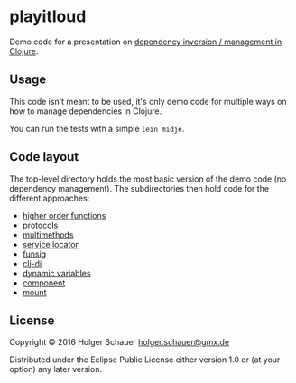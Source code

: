 # playitloud

Demo code for a presentation on [dependency inversion / management in Clojure](www.find-method.de/resources/docs/dependency-management-clojured/).

## Usage

This code isn't meant to be used, it's only demo code for multiple ways on how to manage dependencies in Clojure.

You can run the tests with a simple `lein midje`.

## Code layout

The top-level directory holds the most basic version of the demo code (no dependency management).
The subdirectories then hold code for the different approaches:

- [higher order functions](src/playitloud/ho)
- [protocols](src/playitloud/proto)
- [multimethods](src/playitloud/multi)
- [service locator](src/playitloud/services)
- [funsig](src/playitloud/sig)
- [clj-di](src/playitloud/di)
- [dynamic variables](src/playitloud/dynvar)
- [component](src/playitloud/comp)
- [mount](src/playitloud/mount)

## License

Copyright © 2016 Holger Schauer <holger.schauer@gmx.de>

Distributed under the Eclipse Public License either version 1.0 or (at
your option) any later version.
